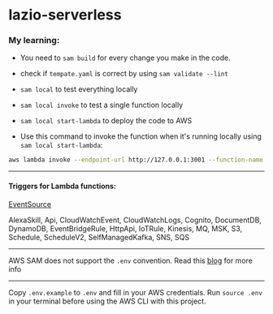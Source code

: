 # lazio-serverless

### My learning: 
- You need to `sam build` for every change you make in the code.
- check if `tempate.yaml` is correct by using `sam validate --lint`
- `sam local` to test everything locally
- `sam local invoke` to test a single function locally
- `sam local start-lambda` to deploy the code to AWS

- Use this command to invoke the function when it's running locally using `sam local start-lambda`: 
```bash
aws lambda invoke --endpoint-url http://127.0.0.1:3001 --function-name HelloWorldFunction out.json

```

---
#### Triggers for Lambda functions:
[EventSource](https://docs.aws.amazon.com/serverless-application-model/latest/developerguide/sam-property-function-eventsource.html)

AlexaSkill, Api, CloudWatchEvent, CloudWatchLogs, Cognito, DocumentDB, DynamoDB, EventBridgeRule, HttpApi, IoTRule, Kinesis, MQ, MSK, S3, Schedule, ScheduleV2, SelfManagedKafka, SNS, SQS



---

AWS SAM does not support the `.env` convention. Read this [blog](https://blowstack.com/blog/how-to-use-environmental-variables-in-aws-sam) for more info

---

Copy `.env.example` to `.env` and fill in your AWS credentials.
Run `source .env` in your terminal before using the AWS CLI with this project.

